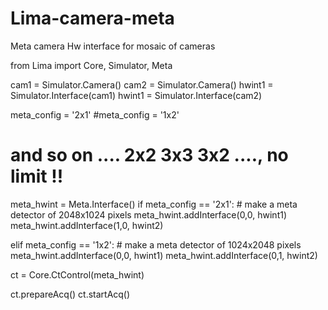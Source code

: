 # Lima-camera-meta

Meta camera Hw interface for mosaic of cameras


       
from Lima import Core, Simulator, Meta        

cam1 = Simulator.Camera()
cam2 = Simulator.Camera()
hwint1 = Simulator.Interface(cam1)
hwint1 = Simulator.Interface(cam2)

meta_config = '2x1'
#meta_config = '1x2'
# and so on .... 2x2 3x3 3x2 ...., no limit !!

meta_hwint = Meta.Interface()
if meta_config == '2x1':
    # make a meta detector of 2048x1024 pixels
    meta_hwint.addInterface(0,0, hwint1)
    meta_hwint.addInterface(1,0, hwint2)
            
elif meta_config == '1x2':
    # make a meta detector of 1024x2048 pixels
    meta_hwint.addInterface(0,0, hwint1)
    meta_hwint.addInterface(0,1, hwint2)
    
ct = Core.CtControl(meta_hwint)

ct.prepareAcq()
ct.startAcq()